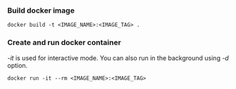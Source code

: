 
### Build docker image

```
docker build -t <IMAGE_NAME>:<IMAGE_TAG> .
```

### Create and run docker container

*-it* is used for interactive mode. You can also run in the background using *-d* option. 

```
docker run -it --rm <IMAGE_NAME>:<IMAGE_TAG>
```


